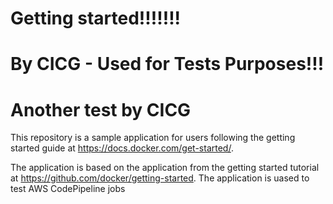 # Getting started!!!!!!!
# By CICG - Used for Tests Purposes!!!
# Another test by CICG

This repository is a sample application for users following the getting started guide at https://docs.docker.com/get-started/.

The application is based on the application from the getting started tutorial at https://github.com/docker/getting-started. The application is uased to test AWS CodePipeline jobs